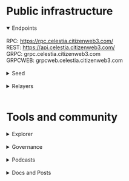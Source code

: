 # Public infrastructure 

<details open>
  <summary>Endpoints</summary>
  <br>
  RPC: <a href="https://rpc.celestia.citizenweb3.com/">https://rpc.celestia.citizenweb3.com/</a><br>
  REST: <a href="https://api.celestia.citizenweb3.com/">https://api.celestia.citizenweb3.com/</a><br>
  GRPC: <span title="GRPC" class="text-nowrap text-base text-primary hover:font-semibold cursor-pointer" text="grpc.celestia.citizenweb3.com">grpc.celestia.citizenweb3.com</span><br>
  GRPCWEB: <span title="GRPC" class="text-nowrap text-base text-primary hover:font-semibold cursor-pointer" text="grpcweb.celestia.citizenweb3.com">grpcweb.celestia.citizenweb3.com</span>
</details>
<br>
<details>
  <summary>Seed</summary>
  7066852273cf94ec60003b40428010a4eac86f5b@mainnet.seednode.citizenweb3.com:27656
</details>
<br>
<details>
  <summary>Relayers</summary>
  Celestia <-> Stride<br>
  Celestia <-> Quicksilver<br>
  Celestia <-> Neutron<br>
  Celestia <-> Osmosis<br>
  Celestia <-> Namada<br>
  <a href="https://www.mintscan.io/celestia/address/celestia12mchf67y67y3xnk2tkzkxa67w3vmhxjsda3230">Our wallet</a><br>
  <a href="https://www.mintscan.io/celestia/address/celestia1fl92605jdx79tu0hcynzy0fxmvrjaehvauff4u">Our wallet on Namada relayer</a>
</details>
<br>

# Tools and community

<details>
  <summary>Explorer</summary>
  <a href="https://validatorinfo.com/networks">Validator Info</a><br>
</details>
<br>
<details>
  <summary>Governance</summary>
  <a href="https://www.mintscan.io/celestia/validators/celestiavaloper1m77eksxfz9q50qejnqf720sns7q0xtx8uzxnhs?sector=votes">Voting History</a><br>
</details>
<br>
<details>
  <summary>Podcasts</summary>
  <a href="https://www.citizenweb3.com/celestia">Mathematics, Rollups and Adoption with Ismail Khoffi</a><br>
</details>
<br>
<details>
  <summary>Docs and Posts</summary>
  <a href="https://citizenweb3.github.io/manuscripts/celestia-guide/">Celestia</a><br>
</details>
